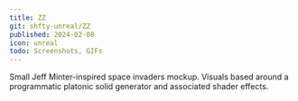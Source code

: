 ```yaml
---
title: ZZ
git: shfty-unreal/ZZ
published: 2024-02-08
icon: unreal
todo: Screenshots, GIFs
---
```


Small Jeff Minter-inspired space invaders mockup.
Visuals based around a programmatic platonic solid generator and associated shader effects.

